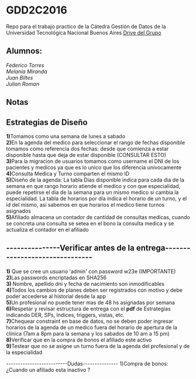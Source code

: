 ﻿# GDD2C2016
Repo para el trabajo practico de la Cátedra Gestión de Datos de la Universidad Tecnológica Nacional Buenos Aires
<a href="https://drive.google.com/drive/u/1/folders/0B4_o00zOj2BeckJuemJERjZ2Vmc"> Drive del Grupo </a>

<h2>Alumnos:</h2>
<i>Federico Torres</i><br>
<i>Melania Miranda</i><br>
<i>Juan Biltes</i><br>
<i>Julian Roman</i><br>


## Notas

<h2>Estrategias de Diseño</h2>
<p>
<b>1)</b>Tomamos como una semana de lunes a sabado <br>
<b>2)</b>En la agenda del medico para seleccionar el rango de fechas disponible tomamos como referencia dos fechas: desde que comienza a estar disponible hasta que deja de estar disponible (CONSULTAR ESTO)<br>
<b>3)</b>Para la migracion de usuarios tomamos como username el DNI de los pacientes y medicos ya que es lo unico que los diferencia univocamente<br>
<b>4)</b>Consulta Medica y Turno comparten el mismo ID<br>
<b>5)</b>Diseño de la agenda: La tabla Dias disponible indica para cada dia de la semana en que rango horario atiende el medico y con que especialidad, puede repetirse el dia de la semana para un mismo medico si cambia la especialidad. La tabla de horarios por dia indica el horario de un turno, y el id del mismo, asi sabemos en que horarios el medico tiene turnos asignados<br>
<b>5)</b>Afiliado almacena un contador de cantidad de consultas medicas, cuando se concreta una consulta se setea en el bono la consulta medica y se actualiza el contador en el afiliado<br>


</p>


<h2>---------------Verificar antes de la entrega-------------------------------</h2>
<p>
<b>1)</b> Que se cree un usuario 'admin' con password w23e (IMPORTANTE) <br>
<b>2)</b>Las passwords encriptadas en SHA256<br>
<b>3) </b>Nombre, apellido dni y fecha de nacimiento son inmodificables<br>
<b>4)</b>Todos los cambios de planes deben ser registrados con motivo y debe poder accederse al historial desde la app<br>
<b>5)</b>Un profesional no puede tener mas de 48 hs asignadas por semana<br>
<b>6)</b>Respetar y revisar estructura de entrega con el <b>pdf</b> de Estrategias indicando DER, SPs, Indices, triggers, vistas, etc. <br>
<b>7)</b>Chequear constraint en base de datos, no se deben poder ingresar horarios de la agenda de un medico fuera del horario de apertura de la clinica (7am a 8pm para la semana y los sabados de 10 am a 15 pm)<br>
<b>8)</b>Verificar que en la compra de bonos el afiliado este activo<br>
<b>9)</b>Testear que no se asigne un turno fuera de la agenda del profesional y de la especialidad<br>
</p>



--------------------------Dudas---------------
1)Compra de bonos: ¿Cuando un afiliado esta inactivo ?<br>

